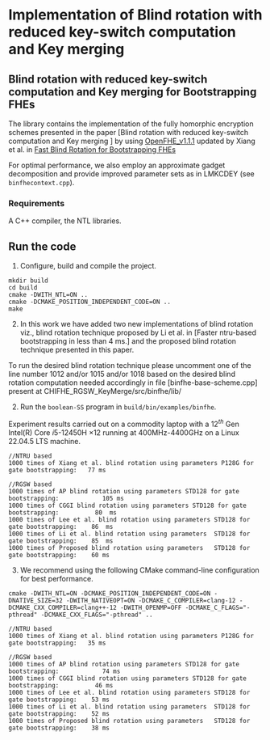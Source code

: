 Implementation of Blind rotation with reduced key-switch computation and Key merging 
====================================================================================

## Blind rotation with reduced key-switch computation and Key merging for Bootstrapping FHEs
The library contains the implementation of the fully homorphic encryption schemes presented in the paper [Blind rotation with reduced key-switch computation and Key merging ]
by using [OpenFHE_v1.1.1](https://github.com/openfheorg/openfhe-development/releases/tag/v1.1.1) updated by Xiang et al. in [Fast Blind Rotation for Bootstrapping FHEs](https://eprint.iacr.org/2023/1564) 

For optimal performance, we also employ an approximate gadget decomposition and provide improved parameter sets as in LMKCDEY (see `binfhecontext.cpp`).
### Requirements
A C++ compiler, the NTL libraries.

## Run the code
1. Configure, build and compile the project.
```
mkdir build
cd build
cmake -DWITH_NTL=ON .. 
cmake -DCMAKE_POSITION_INDEPENDENT_CODE=ON ..
make 
```
2. In this work we have added two new implementations of blind rotation viz., blind rotation technique proposed by Li et al. in [Faster ntru-based bootstrapping in less than 4 ms.] 
and the proposed blind rotation technique presented in this paper.
 
To run the desired blind rotation technique please uncomment one of the line number 1012 and/or 1015 and/or 1018 based on the desired blind rotation computation needed
accordingly in file [binfhe-base-scheme.cpp] present at CHIFHE_RGSW_KeyMerge/src/binfhe/lib/


2. Run the `boolean-SS` program in `build/bin/examples/binfhe`.
   
Experiment results carried out on a commodity laptop with a $12^{th}$ Gen Intel(R) Core $i5$-12450H  $\times 12$ running at 400MHz-4400GHz on a Linux 22.04.5 LTS machine.
 ```
//NTRU based 
1000 times of Xiang et al. blind rotation using parameters P128G for gate bootstrapping:   77 ms

//RGSW based
1000 times of AP blind rotation using parameters STD128 for gate bootstrapping:            105 ms  
1000 times of CGGI blind rotation using parameters STD128 for gate bootstrapping:          80  ms  
1000 times of Lee et al. blind rotation using parameters STD128 for gate bootstrapping:    86  ms  
1000 times of Li et al. blind rotation using parameters  STD128 for gate bootstrapping:    85  ms  
1000 times of Proposed blind rotation using parameters   STD128 for gate bootstrapping:    60 ms   
```

3. We recommend using the following CMake command-line configuration for best performance.
```
cmake -DWITH_NTL=ON -DCMAKE_POSITION_INDEPENDENT_CODE=ON -DNATIVE_SIZE=32 -DWITH_NATIVEOPT=ON -DCMAKE_C_COMPILER=clang-12 -DCMAKE_CXX_COMPILER=clang++-12 -DWITH_OPENMP=OFF -DCMAKE_C_FLAGS="-pthread" -DCMAKE_CXX_FLAGS="-pthread" .. 

//NTRU based 
1000 times of Xiang et al. blind rotation using parameters P128G for gate bootstrapping:   35 ms

//RGSW based
1000 times of AP blind rotation using parameters STD128 for gate bootstrapping:            74 ms
1000 times of CGGI blind rotation using parameters STD128 for gate bootstrapping:          46 ms
1000 times of Lee et al. blind rotation using parameters STD128 for gate bootstrapping:    53 ms
1000 times of Li et al. blind rotation using parameters  STD128 for gate bootstrapping:    52 ms
1000 times of Proposed blind rotation using parameters   STD128 for gate bootstrapping:    38 ms 
